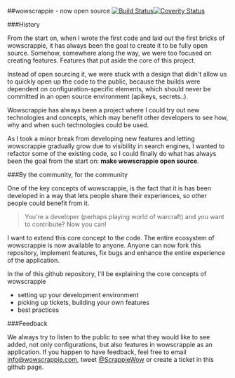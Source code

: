 ##wowscrappie - now open source [![Build Status](https://api.travis-ci.org/Qkyrie/wowscrappie.svg)](https://api.travis-ci.org/Qkyrie/wowscrappie.svg)[![Coverity Status](https://scan.coverity.com/projects/8248/badge.svg)](https://scan.coverity.com/projects/8248/badge.svg)

###History

From the start on, when I wrote the first code and laid out the first bricks of wowscrappie, it has always been the goal to create it to be fully open source.
Somehow, somewhere along the way, we were too focused on creating features. Features that put aside the core of this project. 

Instead of open sourcing it, we were stuck with a design that didn't allow us to quickly open up the code to the public, because
the builds were dependent on configuration-specific elements, which should never be committed in an open source environment (apikeys, secrets..).

Wowscrappie has always been a project where I could try out new technologies and concepts, which may benefit other developers to see how, why and when
such technologies could be used. 

As I took a minor break from developing new features and letting wowscrappie gradually grow due to visibility in search engines, I wanted to refactor some of the
existing code, so I could finally do what has always been the goal from the start on: **make wowscrappie open source**.

###By the community, for the community

One of the key concepts of wowscrappie, is the fact that it is has been developed in a way that lets people share their experiences,
so other people could benefit from it.

> You're a developer (perhaps playing world of warcraft) and you want to contribute? Now you can!

I want to extend this core concept to the code. The entire ecosystem of wowscrappie is now available to anyone. Anyone can now fork this repository,
implement features, fix bugs and enhance the entire experience of the application.

In the of this github repository, I'll be explaining the core concepts of wowscrappie

* setting up your development environment
* picking up tickets, building your own features
* best practices

###Feedback

We always try to listen to the public to see what they would like to see added, not only configurations, but also features in wowscrappie as an application.
If you happen to have feedback, feel free to email info@wowscrappie.com, tweet [@ScrappieWow](https://twitter.com/Scrappiewow) or create a ticket in this github page.
